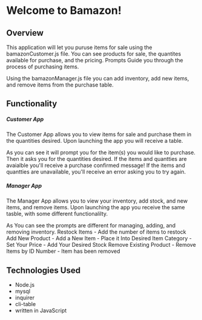# Welcome to Bamazon!
## Overview

This application will let you puruse items for sale using the bamazonCustomer.js file. You can see products for sale, the quantites available for purchase, and the pricing. Prompts Guide you through the process of purchasing items.

Using the bamazonManager.js file you can add inventory, add new items, and remove items from the purchase table.

## Functionality
##### Customer App
The Customer App allows you to view items for sale and purchase them in the quantities desired. Upon launching the app you will receive a table.
      
As you can see it will prompt you for the item(s) you would like to purchase.
Then it asks you for the quantities desired.
If the items and quantties are avaialble you'll receive a purchase confirmed message!
If the items and quantties are unavailable, you'll receive an error asking you to try again.

##### Manager App
The Manager App allows you to view your inventory, add stock, and new items, and remove items. Upon launching the app you receive the same tasble, with some different functionalilty.

As You can see the prompts are different for managing, adding, and removing inventory.
Restock Items - Add the number of items to restock
Add New Product - Add a New Item - Place it Into Desired Item Category - Set Your Price - Add Your Desired Stock
Remove Existing Product - Remove Items by ID Number - Item has been removed

## Technologies Used
* Node.js
* mysql
* inquirer
* cli-table
* written in JavaScript



